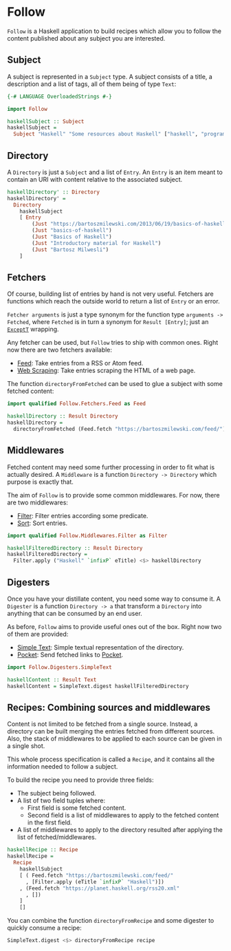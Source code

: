 # Follow

`Follow` is a Haskell application to build recipes which allow you to
follow the content published about any subject you are interested.

## Subject

A subject is represented in a `Subject` type. A subject consists of a
title, a description and a list of tags, all of them being of type
`Text`:

```haskell
{-# LANGUAGE OverloadedStrings #-}

import Follow

haskellSubject :: Subject
haskellSubject =
  Subject "Haskell" "Some resources about Haskell" ["haskell", "programming"]
```

## Directory

A `Directory` is just a `Subject` and a list of `Entry`. An `Entry` is
an item meant to contain an URI with content relative to the
associated subject.

```haskell
haskellDirectory' :: Directory
haskellDirectory' =
  Directory
    haskellSubject
    [ Entry
        (Just "https://bartoszmilewski.com/2013/06/19/basics-of-haskell/")
        (Just "basics-of-haskell")
        (Just "Basics of Haskell")
        (Just "Introductory material for Haskell")
        (Just "Bartosz Milwesli")
    ]
```

## Fetchers

Of course, building list of entries by hand is not very
useful. Fetchers are functions which reach the outside world to return
a list of `Entry` or an error.

`Fetcher arguments` is just a type synonym for the function type
`arguments -> Fetched`, where `Fetched` is in turn a synonym for
`Result [Entry]`; just an [`ExceptT`](
http://hackage.haskell.org/package/transformers-0.5.5.0/docs/Control-Monad-Trans-Except.html#g:2)
wrapping.

Any fetcher can be used, but `Follow` tries to ship with common
ones. Right now there are two fetchers available:

- [Feed](src/Follow/Fetchers/Feed.hs): Take entries from a RSS or Atom feed.
- [Web Scraping](src/Follow/Fetchers/WebScraping.hs): Take entries
  scraping the HTML of a web page.

The function `directoryFromFetched` can be used to glue a subject with
some fetched content:

```haskell
import qualified Follow.Fetchers.Feed as Feed

haskellDirectory :: Result Directory
haskellDirectory =
  directoryFromFetched (Feed.fetch "https://bartoszmilewski.com/feed/") subject
```

## Middlewares

Fetched content may need some further processing in order to fit what
is actually desired. A `Middleware` is a function `Directory ->
Directory` which purpose is exactly that.

The aim of `Follow` is to provide some common middlewares. For now,
there are two middlewares:

- [Filter](src/Follow/Middlewares/Filter.hs): Filter entries according
  some predicate.
- [Sort](src/Follow/Middlewares/Sort.hs): Sort entries.

```haskell
import qualified Follow.Middlewares.Filter as Filter

haskellFilteredDirectory :: Result Directory
haskellFilteredDirectory =
  Filter.apply ("Haskell" `infixP` eTitle) <$> haskellDirectory
```

## Digesters

Once you have your distillate content, you need some way to consume
it. A `Digester` is a function `Directory -> a` that transform a
`Directory` into anything that can be consumed by an end user.

As before, `Follow` aims to provide useful ones out of the box. Right
now two of them are provided:

- [Simple Text](src/Follow/Digesters/SimpleText.hs): Simple textual
  representation of the directory.
- [Pocket](src/Follow/Digesters/Pocket.hs): Send fetched links to
  [Pocket](https://getpocket.com).

```haskell
import Follow.Digesters.SimpleText

haskellContent :: Result Text
haskellContent = SimpleText.digest haskellFilteredDirectory
```

## Recipes: Combining sources and middlewares

Content is not limited to be fetched from a single source. Instead, a
directory can be built merging the entries fetched from different
sources. Also, the stack of middlewares to be applied to each source can be
given in a single shot.

This whole process specification is called a `Recipe`, and it contains
all the information needed to follow a subject.

To build the recipe you need to provide three fields:

- The subject being followed.
- A list of two field tuples where:
  - First field is some fetched content.
  - Second field is a list of middlewares to apply to the fetched content in the first field.
- A list of middlewares to apply to the directory resulted after applying the list of fetched/middlewares.

```haskell
haskellRecipe :: Recipe
haskellRecipe = 
  Recipe
    haskellSubject
    [ ( Feed.fetch "https://bartoszmilewski.com/feed/"
      , [Filter.apply (eTitle `infixP` "Haskell")])
    , (Feed.fetch "https://planet.haskell.org/rss20.xml"
      , [])
    ]
    []
```

You can combine the function `directoryFromRecipe` and some digester
to quickly consume a recipe:

```haskell
SimpleText.digest <$> directoryFromRecipe recipe
```